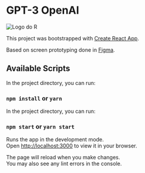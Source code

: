 # GPT-3 OpenAI

![Logo do R](https://media.graphassets.com/LqtUOtLQR0YMlFdOqloJ)

This project was bootstrapped with [Create React App](https://github.com/facebook/create-react-app).

Based on screen prototyping done in [Figma](https://github.com/facebook/create-react-app).

## Available Scripts

In the project directory, you can run:

### `npm install` or `yarn`

In the project directory, you can run:

### `npm start` or `yarn start`

Runs the app in the development mode.\
Open [http://localhost:3000](http://localhost:3000) to view it in your browser.

The page will reload when you make changes.\
You may also see any lint errors in the console.

